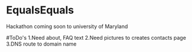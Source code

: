 # EqualsEquals
Hackathon coming soon to university of Maryland

#ToDo's
	1.Need about, FAQ text
	2.Need pictures to creates contacts page
	3.DNS route to domain name
	 
